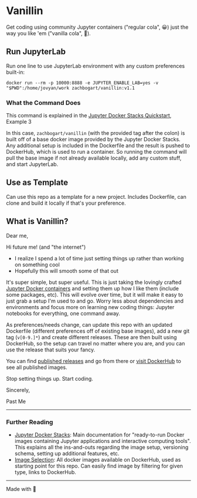 # Vanillin

Get coding using community Jupyter containers ("regular cola", 😀) just the way you like 'em ("vanilla cola", 🤩).

## Run JupyterLab

Run one line to use JupyterLab environment with any custom preferences built-in:

```
docker run --rm -p 10000:8888 -e JUPYTER_ENABLE_LAB=yes -v "$PWD":/home/jovyan/work zachbogart/vanillin:v1.1
```

### What the Command Does

This command is explained in the [Jupyter Docker Stacks Quickstart](https://jupyter-docker-stacks.readthedocs.io/en/latest/#quick-start), Example 3

In this case, `zachbogart/vanillin` (with the provided tag after the colon) is built off of a base docker image provided by the Jupyter Docker Stacks. Any additional setup is included in the Dockerfile and the result is pushed to DockerHub, which is used to run a container. So running the command will pull the base image if not already available locally, add any custom stuff, and start JupyterLab.

## Use as Template

Can use this repo as a template for a new project. Includes Dockerfile, can clone and build it locally if that's your preference.

## What is Vanillin?

Dear me,

Hi future me! (and "the internet")

- I realize I spend a lot of time just setting things up rather than working on something cool
- Hopefully this will smooth some of that out

It's super simple, but super useful. This is just taking the lovingly crafted [Jupyter Docker containers](https://jupyter-docker-stacks.readthedocs.io/en/latest/) and setting them up how I like them (include some packages, etc). This will evolve over time, but it will make it easy to just grab a setup I'm used to and go. Worry less about dependencies and environments and focus more on learning new coding things: Jupyter notebooks for everything, one command away.

As preferences/needs change, can update this repo with an updated Dockerfile (different preferences off of existing base images), add a new git tag (`v[0-9.]*`) and create different releases. These are then built using DockerHub, so the setup can travel no matter where you are, and you can use the release that suits your fancy.

You can find [published releases](https://github.com/zachbogart/vanillin/releases) and go from there or [visit DockerHub](https://hub.docker.com/r/zachbogart/vanillin) to see all published images.

Stop setting things up. Start coding.

Sincerely,

Past Me

*** 

### Further Reading

- [Jupyter Docker Stacks](https://jupyter-docker-stacks.readthedocs.io/en/latest/): Main documentation for "ready-to-run Docker images containing Jupyter applications and interactive computing tools". This explains all the ins-and-outs regarding the image setup, versioning schema, setting up additional features, etc.
- [Image Selection](https://jupyter-docker-stacks.readthedocs.io/en/latest/using/selecting.html): All docker images available on DockerHub, used as starting point for this repo. Can easily find image by filtering for given type, links to DockerHub.

***

Made with 💖